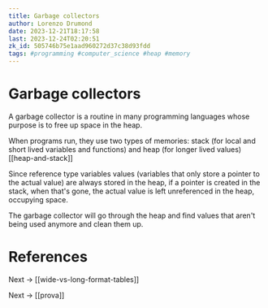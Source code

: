 ```yaml
---
title: Garbage collectors
author: Lorenzo Drumond
date: 2023-12-21T18:17:58
last: 2023-12-24T02:20:51
zk_id: 505746b75e1aad960272d37c38d93fdd
tags: #programming #computer_science #heap #memory
---
```



# Garbage collectors
A garbage collector is a routine in many programming languages
whose purpose is to free up space in the heap.

When programs run, they use two types of memories: stack (for local and short
lived variables and functions) and heap (for longer lived values) [[heap-and-stack]]

Since reference type variables values (variables that only store a pointer to the actual
value) are always stored in the heap, if a pointer is created in the stack, when
that's gone, the actual value is left unreferenced in the heap, occupying space.

The garbage collector will go through the heap and find values that aren't being used
anymore and clean them up.

# References

Next -> [[wide-vs-long-format-tables]]

Next -> [[prova]]
